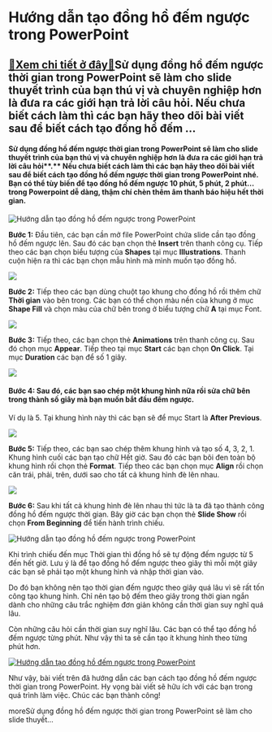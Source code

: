 Hướng dẫn tạo đồng hồ đếm ngược trong PowerPoint
================================================

[:gift:Xem chi tiết ở đây:gift:](https://hddtvn.com/huong-dan-tao-dong-ho-dem-nguoc-trong-powerpoint/)Sử dụng đồng hồ đếm ngược thời gian trong PowerPoint sẽ làm cho slide thuyết trình của bạn thú vị và chuyên nghiệp hơn là đưa ra các giới hạn trả lời câu hỏi. Nếu chưa biết cách làm thì các bạn hãy theo dõi bài viết sau để biết cách tạo đồng hồ đếm …
----------------------------------------------------------------------------------------------------------------------------------------------------------------------------------------------------------------------------------------------------------

#### **Sử dụng đồng hồ đếm ngược thời gian trong PowerPoint sẽ làm cho slide thuyết trình của bạn thú vị và chuyên nghiệp hơn là đưa ra các giới hạn trả lời câu hỏi****.** **Nếu chưa biết cách làm thì các bạn hãy theo dõi bài viết sau để biết cách tạo đồng hồ đếm ngược thời gian trong PowerPoint nhé. Bạn có thể tùy biến để tạo đồng hồ đếm ngược 10 phút, 5 phút, 2 phút… trong Powerpoint dễ dàng, thậm chí chèn thêm âm thanh báo hiệu hết thời gian.**


![Hướng dẫn tạo đồng hồ đếm ngược trong PowerPoint](https://hddtvn.com/wp-content/uploads/2021/01/timer-in-powerpoint-timer-in-presentation.jpg)


**Bước 1:** Đầu tiên, các bạn cần mở file PowerPoint chứa slide cần tạo đồng hồ đếm ngược lên. Sau đó các bạn chọn thẻ **Insert** trên thanh công cụ. Tiếp theo các bạn chọn biểu tượng của **Shapes** tại mục **Illustrations**. Thanh cuộn hiện ra thì các bạn chọn mẫu hình mà mình muốn tạo đồng hồ.


![](https://hddtvn.com/wp-content/uploads/2021/01/Htfs7yw.png)


**Bước 2:** Tiếp theo các bạn dùng chuột tạo khung cho đồng hồ rồi thêm chữ **Thời gian** vào bên trong. Các bạn có thể chọn màu nền của khung ở mục **Shape Fill** và chọn màu của chữ bên trong ở biểu tượng chữ **A** tại mục Font.


![](https://hddtvn.com/wp-content/uploads/2021/01/eYFyQ39.png)


**Bước 3:** Tiếp theo, các bạn chọn thẻ **Animations** trên thanh công cụ. Sau đó chọn mục **Appear**. Tiếp theo tại mục **Start** các bạn chọn **On Click**. Tại mục **Duration** các bạn để số 1 giây.


![](https://hddtvn.com/wp-content/uploads/2021/01/zyaQUjM.png)


#### **Bước 4:** Sau đó, các bạn sao chép một khung hình nữa rồi sửa chữ bên trong thành số giây mà bạn muốn bắt đầu đếm ngược.


Ví dụ là 5. Tại khung hình này thì các bạn sẽ để mục Start là **After Previous**.


![](https://hddtvn.com/wp-content/uploads/2021/01/qt9HZyc.png)


**Bước 5:** Tiếp theo, các bạn sao chép thêm khung hình và tạo số 4, 3, 2, 1. Khung hình cuối các bạn tạo chữ Hết giờ. Sau đó các bạn bôi đen toàn bộ khung hình rồi chọn thẻ **Format**. Tiếp theo các bạn chọn mục **Align** rồi chọn căn trái, phải, trên, dưới sao cho tất cả khung hình đè lên nhau.


![](https://hddtvn.com/wp-content/uploads/2021/01/nFRbjoI.png)


**Bước 6:** Sau khi tất cả khung hình đè lên nhau thì tức là ta đã tạo thành công đồng hồ đếm ngược thời gian. Bây giờ các bạn chọn thẻ **Slide Show** rồi chọn **From Beginning** để tiến hành trình chiếu.


![Hướng dẫn tạo đồng hồ đếm ngược trong PowerPoint](https://hddtvn.com/wp-content/uploads/2021/01/gwnOl45.png "Hướng dẫn tạo đồng hồ đếm ngược trong PowerPoint")


Khi trình chiếu đến mục Thời gian thì đồng hồ sẽ tự động đếm ngược từ 5 đến hết giờ. Lưu ý là để tạo đồng hồ đếm ngược theo giây thì mỗi một giây các bạn sẽ phải tạo một khung hình và nhập thời gian vào.


Do đó bạn không nên tạo thời gian đếm ngược theo giây quá lâu vì sẽ rất tốn công tạo khung hình. Chỉ nên tạo bộ đếm theo giây trong thời gian ngắn dành cho những câu trắc nghiệm đơn giản không cần thời gian suy nghĩ quá lâu.


Còn những câu hỏi cần thời gian suy nghĩ lâu. Các bạn có thể tạo đồng hồ đếm ngược từng phút. Như vậy thì ta sẽ cần tạo ít khung hình theo từng phút hơn.


[![Hướng dẫn tạo đồng hồ đếm ngược trong PowerPoint](https://hddtvn.com/wp-content/uploads/2021/01/l89irZu.png "Hướng dẫn tạo đồng hồ đếm ngược trong PowerPoint")](https://hddtvn.com/wp-content/uploads/2021/01/l89irZu.png)


Như vậy, bài viết trên đã hướng dẫn các bạn cách tạo đồng hồ đếm ngược thời gian trong PowerPoint. Hy vọng bài viết sẽ hữu ích với các bạn trong quá trình làm việc. Chúc các bạn thành công!


moreSử dụng đồng hồ đếm ngược thời gian trong PowerPoint sẽ làm cho slide thuyết…

